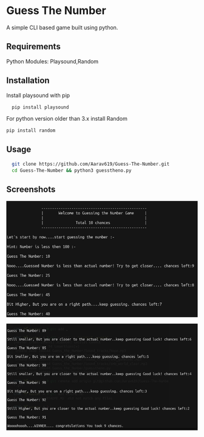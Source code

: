 
# Guess The Number

A simple CLI based game built using python.

## Requirements
Python 
Modules: Playsound,Random
## Installation

Install playsound with pip

```bash
  pip install playsound
```
For python version older than 3.x install Random

```  
pip install random
```
## Usage

```bash
  git clone https://github.com/Aarav619/Guess-The-Number.git
  cd Guess-The-Number && python3 guesstheno.py
```


## Screenshots

![Screenshot1](Guess_the_Number/Screenshots/Screenshot-1.png)

![Screenshot2](Guess_the_Number/Screenshots/Screenshot-2.png)




